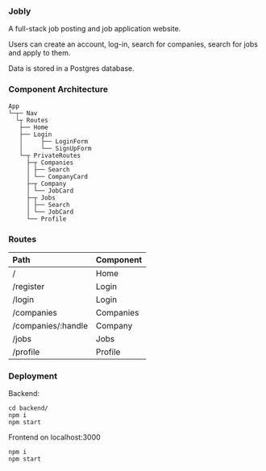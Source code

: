 ### Jobly

A full-stack job posting and job application website. 

Users can create an account, log-in, search for companies, search for jobs and apply to them. 

Data is stored in a Postgres database.


### Component Architecture

```
App
└─┬─ Nav
  └┬ Routes
   ├── Home
   ├── Login
   │     ├── LoginForm
   │     └── SignUpForm
   └─┬ PrivateRoutes 
     ├─┬ Companies
     │ ├── Search
     │ └── CompanyCard 
     ├─┬ Company
     │ └── JobCard 
     ├─┬ Jobs
     │ ├── Search
     │ └── JobCard
     └── Profile
```


### Routes

Path | Component
:--- | :--------
/ | Home
/register | Login
/login | Login
/companies | Companies
/companies/:handle | Company
/jobs | Jobs
/profile | Profile


### Deployment

Backend:
```
cd backend/ 
npm i
npm start
```

Frontend on localhost:3000
``` cd frontend/
npm i
npm start
```
